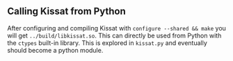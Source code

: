 Calling Kissat from Python
--------------------------

After configuring and compiling Kissat with `configure --shared && make` you will get `../build/libkissat.so`.  This can directly be used from Python with the `ctypes` built-in library.  This is explored in `kissat.py` and eventually should become a python module.
